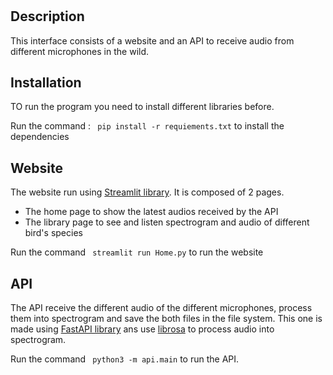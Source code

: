 # <cui cui interface>

## **Description**

This interface consists of a website and an API to receive audio from different microphones in the wild.

## Installation

TO run the program you need to install different libraries before. 

Run the command : ``` pip install -r requiements.txt``` to install the dependencies

## Website

The website run using [Streamlit library](https://docs.streamlit.io/). It is composed of 2 pages.
* The home page to show the latest audios received by the API
* The library page to see and listen spectrogram and audio of different bird's species 

Run the command ``` streamlit run Home.py``` to run the website

## API

The API receive the different audio of the different microphones, process them into spectrogram  and save the both files in the file system. This one is made using [FastAPI library](https://fastapi.tiangolo.com/) ans use [librosa](https://librosa.org/doc/latest/index.html) to process audio into spectrogram.

Run the command ``` python3 -m api.main``` to run the API.